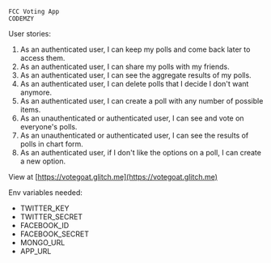 
    FCC Voting App
    CODEMZY


User stories:

1. As an authenticated user, I can keep my polls and come back later to access them.
2. As an authenticated user, I can share my polls with my friends.
3. As an authenticated user, I can see the aggregate results of my polls.
4. As an authenticated user, I can delete polls that I decide I don't want anymore.
5. As an authenticated user, I can create a poll with any number of possible items.
6. As an unauthenticated or authenticated user, I can see and vote on everyone's polls.
7. As an unauthenticated or authenticated user, I can see the results of polls in chart form. 
8. As an authenticated user, if I don't like the options on a poll, I can create a new option. 
 
View at [https://votegoat.glitch.me](https://votegoat.glitch.me)

Env variables needed:

- TWITTER_KEY
- TWITTER_SECRET
- FACEBOOK_ID
- FACEBOOK_SECRET
- MONGO_URL
- APP_URL

